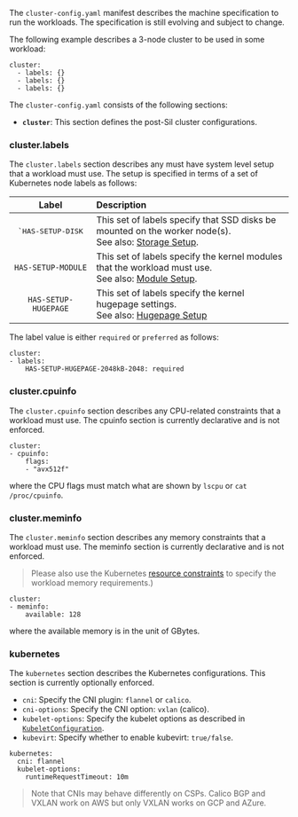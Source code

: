 
The `cluster-config.yaml` manifest describes the machine specification to run the workloads. The specification is still evolving and subject to change.  

The following example describes a 3-node cluster to be used in some workload:

```
cluster:
  - labels: {}
  - labels: {}
  - labels: {}
```

The `cluster-config.yaml` consists of the following sections: 

- **`cluster`**: This section defines the post-Sil cluster configurations. 

### cluster.labels

The `cluster.labels` section describes any must have system level setup that a workload must use. The setup is specified in terms of a set of Kubernetes node labels as follows:

| Label | Description |
|:-----:|:------------|
| <pre>`HAS-SETUP-DISK</pre> | This set of labels specify that SSD disks be mounted on the worker node(s).<br>See also: [Storage Setup](setup-storage.md). | 
| <pre>`HAS-SETUP-MODULE`</pre> | This set of labels specify the kernel modules that the workload must use.<br>See also: [Module Setup](setup-module.md). |
| <pre>`HAS-SETUP-HUGEPAGE`</pre> | This set of labels specify the kernel hugepage settings.<br>See also: [Hugepage Setup](setup-hugepage.md) | 

The label value is either `required` or `preferred` as follows:

```
cluster:
- labels:
    HAS-SETUP-HUGEPAGE-2048kB-2048: required
```

### cluster.cpuinfo

The `cluster.cpuinfo` section describes any CPU-related constraints that a workload must use. The cpuinfo section is currently declarative and is not enforced.  

```
cluster:
- cpuinfo:
    flags:
    - "avx512f"
```

where the CPU flags must match what are shown by `lscpu` or `cat /proc/cpuinfo`.  

### cluster.meminfo

The `cluster.meminfo` section describes any memory constraints that a workload must use. The meminfo section is currently declarative and is not enforced. 

> Please also use the Kubernetes [resource constraints](https://kubernetes.io/docs/tasks/configure-pod-container/assign-memory-resource) to specify the workload memory requirements.)   

```
cluster:
- meminfo:
    available: 128
```

where the available memory is in the unit of GBytes. 

### kubernetes

The `kubernetes` section describes the Kubernetes configurations. This section is currently optionally enforced.  
- `cni`: Specify the CNI plugin: `flannel` or `calico`.  
- `cni-options`: Specify the CNI option: `vxlan` (calico).  
- `kubelet-options`: Specify the kubelet options as described in [`KubeletConfiguration`](https://kubernetes.io/docs/reference/config-api/kubelet-config.v1beta1/#kubelet-config-k8s-io-v1beta1-KubeletConfiguration).  
- `kubevirt`: Specify whether to enable kubevirt: `true/false`.  

```
kubernetes:
  cni: flannel
  kubelet-options:
    runtimeRequestTimeout: 10m
```

> Note that CNIs may behave differently on CSPs. Calico BGP and VXLAN work on AWS but only VXLAN works on GCP and AZure.   

